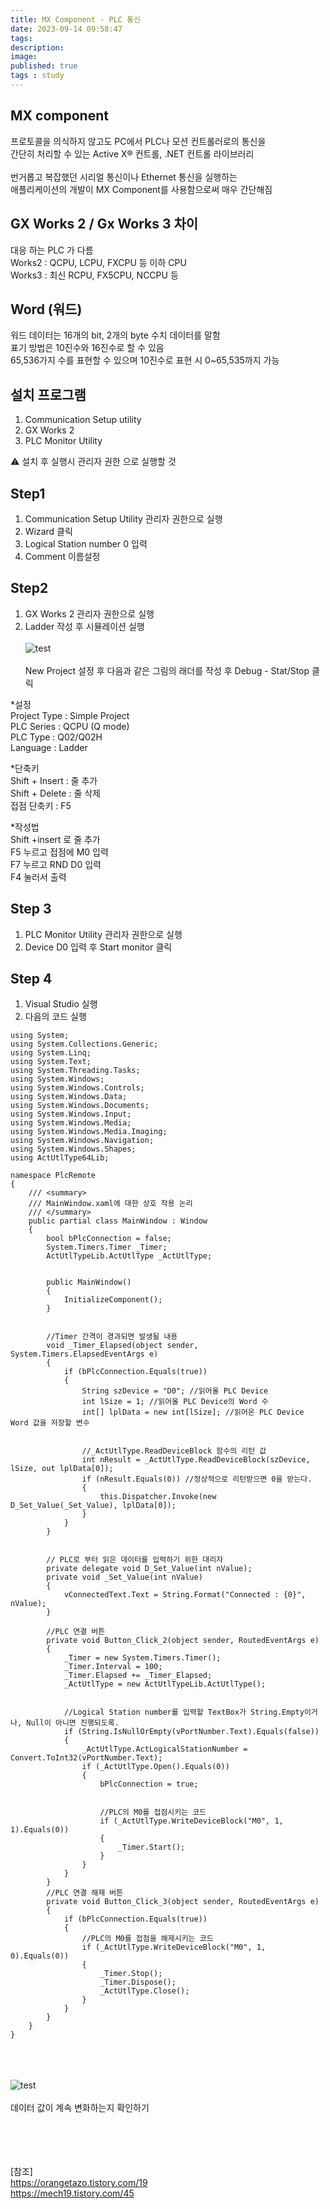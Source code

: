 ```yaml
---
title: MX Component - PLC 통신
date: 2023-09-14 09:58:47 
tags: 
description:
image: 
published: true
tags : study
---
```


## MX component
프로토콜을 의식하지 않고도 PC에서 PLC나 모션 컨트롤러로의 통신을 <br>간단히 처리할 수 있는 Active X® 컨트롤, .NET 컨트롤 라이브러리
<br>
<br>
번거롭고 복잡했던 시리얼 통신이나 Ethernet 통신을 실행하는<br> 애플리케이션의 개발이 MX Component를 사용함으로써 매우 간단해짐
<br>

## GX Works 2 / Gx Works 3 차이
대응 하는 PLC 가 다름<br>
Works2 : QCPU, LCPU, FXCPU 등 이하 CPU <br>
Works3 : 최신 RCPU, FX5CPU, NCCPU 등 <br>

## Word (워드)
워드 데이터는 16개의 bit, 2개의 byte 수치 데이터를 말함<br>
표기 방법은 10진수와 16진수로 할 수 있음<br>
65,536가지 수를 표현할 수 있으며 10진수로 표현 시 0~65,535까지 가능<br>



## 설치 프로그램

1)  Communication Setup utility<br>
2)  GX Works 2 <br>
3)  PLC Monitor Utility<br>

⚠️ 설치 후 실행시 관리자 권한 으로 실행할 것 <br>



## Step1 

1.   Communication Setup Utility 관리자 권한으로 실행<br>
2.   Wizard 클릭<br>
3.   Logical Station number 0 입력<br>
4.   Comment 이름설정<br>

## Step2
1.  GX Works 2 관리자 권한으로 실행<br>
2.  Ladder 작성 후 시뮬레이션 실행<br><br>
![test](https://github.com/inroad8386/inroad8386.github.io/blob/main/assets/img/PLC.PNG?raw=true)
<br><br> New Project 설정 후 다음과 같은 그림의 래더를 작성 후 Debug - Stat/Stop 클릭 <br>

 \*설정<br>
Project Type : Simple Project<br>
PLC Series : QCPU (Q mode)<br>
PLC Type : Q02/Q02H<br>
Language : Ladder<br>

 \*단축키<br>
Shift + Insert : 줄 추가<br>
Shift + Delete : 줄 삭제<br>
접점 단축키 : F5<br>

 \*작성법<br>
Shift +insert 로 줄 추가<br>
F5 누르고 접점에 M0 입력<br>
F7 누르고 RND D0 입력<br>
F4 눌러서 출력<br>

## Step 3
1. PLC Monitor Utility 관리자 권한으로 실행
2. Device D0 입력 후 Start monitor 클릭

## Step 4
1. Visual Studio 실행
2. 다음의 코드 실행

```
using System;
using System.Collections.Generic;
using System.Linq;
using System.Text;
using System.Threading.Tasks;
using System.Windows;
using System.Windows.Controls;
using System.Windows.Data;
using System.Windows.Documents;
using System.Windows.Input;
using System.Windows.Media;
using System.Windows.Media.Imaging;
using System.Windows.Navigation;
using System.Windows.Shapes;
using ActUtlType64Lib;

namespace PlcRemote
{
    /// <summary>
    /// MainWindow.xaml에 대한 상호 작용 논리
    /// </summary>
    public partial class MainWindow : Window
    {
        bool bPlcConnection = false;
        System.Timers.Timer _Timer;
        ActUtlTypeLib.ActUtlType _ActUtlType;


        public MainWindow()
        {
            InitializeComponent();
        }


        //Timer 간격이 경과되면 발생될 내용
        void _Timer_Elapsed(object sender, System.Timers.ElapsedEventArgs e)
        {
            if (bPlcConnection.Equals(true))
            {
                String szDevice = "D0"; //읽어올 PLC Device
                int lSize = 1; //읽어올 PLC Device의 Word 수
                int[] lplData = new int[lSize]; //읽어온 PLC Device Word 값을 저장할 변수


                //_ActUtlType.ReadDeviceBlock 함수의 리턴 값
                int nResult = _ActUtlType.ReadDeviceBlock(szDevice, lSize, out lplData[0]);
                if (nResult.Equals(0)) //정상적으로 리턴받으면 0을 받는다.
                {
                    this.Dispatcher.Invoke(new D_Set_Value(_Set_Value), lplData[0]);
                }
            }
        }


        // PLC로 부터 읽은 데이터를 입력하기 위한 대리자
        private delegate void D_Set_Value(int nValue);
        private void _Set_Value(int nValue)
        {
            vConnectedText.Text = String.Format("Connected : {0}", nValue);
        }

        //PLC 연결 버튼
        private void Button_Click_2(object sender, RoutedEventArgs e)
        {
            _Timer = new System.Timers.Timer();
            _Timer.Interval = 100;
            _Timer.Elapsed += _Timer_Elapsed;
            _ActUtlType = new ActUtlTypeLib.ActUtlType();


            //Logical Station number를 입력할 TextBox가 String.Empty이거나, Null이 아니면 진행되도록.
            if (String.IsNullOrEmpty(vPortNumber.Text).Equals(false))
            {
                _ActUtlType.ActLogicalStationNumber = Convert.ToInt32(vPortNumber.Text);
                if (_ActUtlType.Open().Equals(0))
                {
                    bPlcConnection = true;


                    //PLC의 M0를 접점시키는 코드
                    if (_ActUtlType.WriteDeviceBlock("M0", 1, 1).Equals(0))
                    {
                        _Timer.Start();
                    }
                }
            }
        }
        //PLC 연결 해제 버튼
        private void Button_Click_3(object sender, RoutedEventArgs e)
        {
            if (bPlcConnection.Equals(true))
            {
                //PLC의 M0를 접점을 해제시키는 코드
                if (_ActUtlType.WriteDeviceBlock("M0", 1, 0).Equals(0))
                {
                    _Timer.Stop();
                    _Timer.Dispose();
                    _ActUtlType.Close();
                }
            }
        }
    }
}

```
<br><br>
<br>
![test](https://github.com/inroad8386/inroad8386.github.io/blob/main/assets/img/good3.PNG?raw=true)<br>
<br>
데이터 값이 계속 변화하는지 확인하기
<br><br><br><br><br>

[참조]<br>
https://orangetazo.tistory.com/19 <br>
https://mech19.tistory.com/45 <br>
